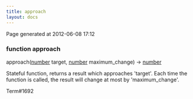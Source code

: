 ```yaml
---
title: approach
layout: docs
---
```


<div class="bottom_right_note">Page generated at 2012-06-08 17:12</div>
<h3><span class="minor">function</span> approach</h3>

approach(<a href="/docs/number.html">number</a> target, <a href="/docs/number.html">number</a> maximum_change) -> <a href="/docs/number.html">number</a>
<p>Stateful function, returns a result which approaches 'target'. Each time the function is called, the result will change at most by 'maximum_change'.</p>

<p><span class="extra_minor">Term#1692</span></p>
